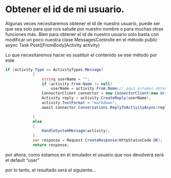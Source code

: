 # Obtener el id de mi usuario.

Algunas veces necesitaremos obtener el id de nuestro usuario, puede ser que sea solo para que nos salude por nuestro nombre o para muchas otras funciones más.
Bien para obtener el id de nuestro usuario solo basta con modificar un poco nuestra clase MessagesControlle en el método public async Task<HttpResponseMessage> Post([FromBody]Activity activity)

Lo que necesitaremos hacer es sustituir el contenido se ese método por este


``` csharp - C
if (activity.Type == ActivityTypes.Message)
            {
                string userName = "";
                if (activity.From.Name != null)
                    userName = activity.From.Name;// aquí estamos obteniendo el nombre de usuario
                ConnectorClient connector = new ConnectorClient(new Uri(activity.ServiceUrl));
                Activity reply = activity.CreateReply(userName);
                activity.TextFormat = "markdown";
                await connector.Conversations.ReplyToActivityAsync(reply);

            }
            else
            {
                HandleSystemMessage(activity);
            }
            var response = Request.CreateResponse(HttpStatusCode.OK);
            return response;
``` 

por ahora, como estamos en el emulador el usuario que nos devolverá será el default “user” 

por lo tanto, el resultado será el siguiente…
